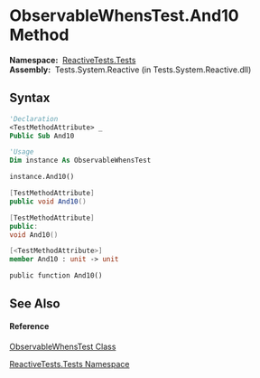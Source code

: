 # ObservableWhensTest.And10 Method

**Namespace:**  [ReactiveTests.Tests](ReactiveTests.Tests\ReactiveTests.Tests.md)  
**Assembly:**  Tests.System.Reactive (in Tests.System.Reactive.dll)

## Syntax

```vb
'Declaration
<TestMethodAttribute> _
Public Sub And10
```

```vb
'Usage
Dim instance As ObservableWhensTest

instance.And10()
```

```csharp
[TestMethodAttribute]
public void And10()
```

```c++
[TestMethodAttribute]
public:
void And10()
```

```fsharp
[<TestMethodAttribute>]
member And10 : unit -> unit 
```

```jscript
public function And10()
```

## See Also

#### Reference

[ObservableWhensTest Class](ObservableWhensTest\ObservableWhensTest.md)

[ReactiveTests.Tests Namespace](ReactiveTests.Tests\ReactiveTests.Tests.md)




